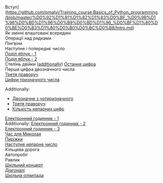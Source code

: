 Вступ](https://github.com/pmalyi/Training_course.Basics_of_Python_programming/blob/master/%D0%92%D1%81%D1%82%D1%83%D0%BF_%D0%9B%D1%96%D0%BD%D1%96%D0%B9%D0%BD%D1%96_%D0%BF%D1%80%D0%BE%D0%B3%D1%80%D0%B0%D0%BC%D0%B8/Intro.md)  
Як змінні влаштовані всередині  
Операції над рядками  
Пінгвіни  
Наступне і попереднє число  
[Поділ яблук - 1](https://basecamp.eolymp.com/uk/problems/4716)  
[Поділ яблук - 2](https://basecamp.eolymp.com/uk/problems/4717)  
Степінь двійки ([additionally](https://basecamp.eolymp.com/uk/problems/5050)) 
[Остання цифра](https://basecamp.eolymp.com/uk/problems/5175)  
Перша цифра двозначного числа  
[Третя праворуч](https://basecamp.eolymp.com/uk/problems/8602)  
[Цифри тризначного числа](https://basecamp.eolymp.com/uk/problems/8599)  

Additionally:
- [Двозначне з чотиризначного](https://basecamp.eolymp.com/uk/problems/949)   
- [Третя праворуч](https://basecamp.eolymp.com/uk/problems/8602)   
- [Кількість непарних цифр](https://basecamp.eolymp.com/uk/problems/8889)

[Електронний годинник - 1](https://basecamp.eolymp.com/uk/problems/9933)  
Additionally: [Електронний годинник - 2](https://basecamp.eolymp.com/uk/problems/10229)  
[Електронний годинник - 3](https://basecamp.eolymp.com/uk/problems/9934)  
[Час для Миколая](https://basecamp.eolymp.com/uk/problems/514)  
[Пиріжки](https://basecamp.eolymp.com/uk/problems/7336)  
[Наступне непарне число](https://basecamp.eolymp.com/uk/problems/8887)  
Кільцева дорога  
Автопробіг  
Равлик  
[Шкільний концерт](https://basecamp.eolymp.com/uk/problems/8810)  
[Діагоналі](https://basecamp.eolymp.com/uk/problems/942)  
[Шкільна олімпіада](https://basecamp.eolymp.com/uk/problems/6272)
